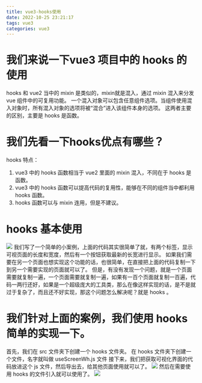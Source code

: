 ```yaml
---
title: vue3-hooks使用
date: 2022-10-25 23:21:17
tags: vue3
categories: vue3
---
```

# 我们来说一下vue3 项目中的 hooks 的使用
hooks 和 vue2 当中的 mixin 是类似的，mixin就是混入，通过 mixin 混入来分发 vue 组件中的可复用功能。
一个混入对象可以包含任意组件选项。当组件使用混入对象时，所有混入对象的选项将被“混合”进入该组件本身的选项。
这两者主要的区别，主要是 hooks 是函数。

# 我们先看一下hooks优点有哪些？
hooks 特点：
1. vue3 中的 hooks 函数相当于 vue2 里面的 mixin 混入，不同在于 hooks 是函数。
2. vue3 中的 hooks 函数可以提高代码的复用性，能够在不同的组件当中都利用 hooks 函数。
3. hooks 函数可以与 mixin 连用，但是不建议。

# hooks 基本使用
![](案例1.png)
我们写了一个简单的小案例，上面的代码其实很简单了就，有两个标签，显示可视页面的长度和宽度，然后有一个按钮获取最新的长宽进行显示。
如果我们需要在另一个页面也想实现这个功能的话，也很简单，在直接把上面的代码复制一下到另一个需要实现的页面就可以了。
但是，有没有发现一个问题，就是一个页面需要就复制一遍，一个页面需要就复制一遍，如果有一百个页面就复制一百遍，代码一两行还好，如果是一个超级庞大的工具类，那么在像这样实现的话，是不是就过于复杂了，而且还不好实现，那这个问题怎么解决呢？就是 hooks 。

# 我们针对上面的案例，我们使用 hooks 简单的实现一下。
首先，我们在 src 文件夹下创建一个 hooks 文件夹。
在 hooks 文件夹下创建一个文件，名字就叫做 useScreenWh.js 文件
接下来，我们把获取可视化界面的代码放进这个 js 文件，然后导出去，给其他页面使用就可以了。
![](案例2.png)
然后在需要使用 hooks 的文件引入就可以使用了。
![](案例3.png)
